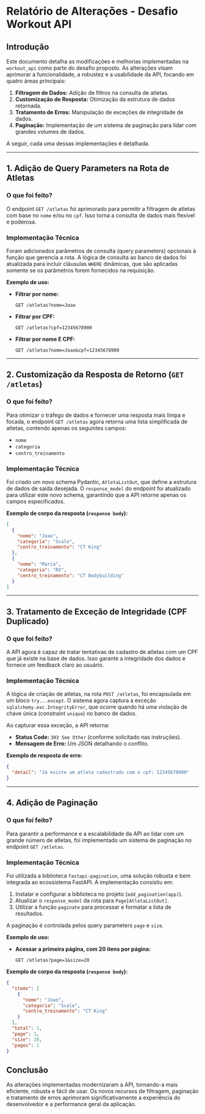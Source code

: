 # Relatório de Alterações - Desafio Workout API

## Introdução

Este documento detalha as modificações e melhorias implementadas na `workout_api` como parte do desafio proposto. As alterações visam aprimorar a funcionalidade, a robustez e a usabilidade da API, focando em quatro áreas principais:

1.  **Filtragem de Dados:** Adição de filtros na consulta de atletas.
2.  **Customização de Resposta:** Otimização da estrutura de dados retornada.
3.  **Tratamento de Erros:** Manipulação de exceções de integridade de dados.
4.  **Paginação:** Implementação de um sistema de paginação para lidar com grandes volumes de dados.

A seguir, cada uma dessas implementações é detalhada.

---

## 1. Adição de Query Parameters na Rota de Atletas

### O que foi feito?

O endpoint `GET /atletas` foi aprimorado para permitir a filtragem de atletas com base no `nome` e/ou no `cpf`. Isso torna a consulta de dados mais flexível e poderosa.

### Implementação Técnica

Foram adicionados parâmetros de consulta (query parameters) opcionais à função que gerencia a rota. A lógica de consulta ao banco de dados foi atualizada para incluir cláusulas `WHERE` dinâmicas, que são aplicadas somente se os parâmetros forem fornecidos na requisição.

**Exemplo de uso:**

* **Filtrar por nome:**
    ```http
    GET /atletas?nome=Joao
    ```
* **Filtrar por CPF:**
    ```http
    GET /atletas?cpf=12345678900
    ```
* **Filtrar por nome E CPF:**
    ```http
    GET /atletas?nome=Joao&cpf=12345678900
    ```

---

## 2. Customização da Resposta de Retorno (`GET /atletas`)

### O que foi feito?

Para otimizar o tráfego de dados e fornecer uma resposta mais limpa e focada, o endpoint `GET /atletas` agora retorna uma lista simplificada de atletas, contendo apenas os seguintes campos:
* `nome`
* `categoria`
* `centro_treinamento`

### Implementação Técnica

Foi criado um novo schema Pydantic, `AtletaListOut`, que define a estrutura de dados de saída desejada. O `response_model` do endpoint foi atualizado para utilizar este novo schema, garantindo que a API retorne apenas os campos especificados.

**Exemplo de corpo da resposta (`response body`):**

```json
[
  {
    "nome": "Joao",
    "categoria": "Scale",
    "centro_treinamento": "CT King"
  },
  {
    "nome": "Maria",
    "categoria": "RX",
    "centro_treinamento": "CT Bodybuilding"
  }
]
```

---

## 3. Tratamento de Exceção de Integridade (CPF Duplicado)

### O que foi feito?

A API agora é capaz de tratar tentativas de cadastro de atletas com um CPF que já existe na base de dados. Isso garante a integridade dos dados e fornece um feedback claro ao usuário.

### Implementação Técnica

A lógica de criação de atletas, na rota `POST /atletas`, foi encapsulada em um bloco `try...except`. O sistema agora captura a exceção `sqlalchemy.exc.IntegrityError`, que ocorre quando há uma violação de chave única (constraint `unique`) no banco de dados.

Ao capturar essa exceção, a API retorna:
* **Status Code:** `303 See Other` (conforme solicitado nas instruções).
* **Mensagem de Erro:** Um JSON detalhando o conflito.

**Exemplo de resposta de erro:**

```json
{
  "detail": "Já existe um atleta cadastrado com o cpf: 12345678900"
}
```

---

## 4. Adição de Paginação

### O que foi feito?

Para garantir a performance e a escalabilidade da API ao lidar com um grande número de atletas, foi implementado um sistema de paginação no endpoint `GET /atletas`.

### Implementação Técnica

Foi utilizada a biblioteca `fastapi-pagination`, uma solução robusta e bem integrada ao ecossistema FastAPI. A implementação consistiu em:
1.  Instalar e configurar a biblioteca no projeto (`add_pagination(app)`).
2.  Atualizar o `response_model` da rota para `Page[AtletaListOut]`.
3.  Utilizar a função `paginate` para processar e formatar a lista de resultados.

A paginação é controlada pelos query parameters `page` e `size`.

**Exemplo de uso:**

* **Acessar a primeira página, com 20 itens por página:**
    ```http
    GET /atletas?page=1&size=20
    ```

**Exemplo de corpo da resposta (`response body`):**

```json
{
  "items": [
    {
      "nome": "Joao",
      "categoria": "Scale",
      "centro_treinamento": "CT King"
    }
  ],
  "total": 1,
  "page": 1,
  "size": 20,
  "pages": 1
}
```

## Conclusão

As alterações implementadas modernizaram a API, tornando-a mais eficiente, robusta e fácil de usar. Os novos recursos de filtragem, paginação e tratamento de erros aprimoram significativamente a experiência do desenvolvedor e a performance geral da aplicação.
